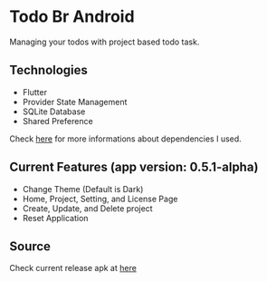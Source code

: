# Todo Br Android

Managing your todos with project based todo task.

## Technologies

- Flutter
- Provider State Management
- SQLite Database
- Shared Preference

Check [here](https://github.com/yarabramasta/todo-br/blob/master/pubspec.yaml) for more informations about dependencies I used.

## Current Features (app version: 0.5.1-alpha)

- Change Theme (Default is Dark)
- Home, Project, Setting, and License Page
- Create, Update, and Delete project
- Reset Application

## Source
Check current release apk at [here](https://github.com/yarabramasta/todo-br/releases/tag/v0.5.1-alpha)